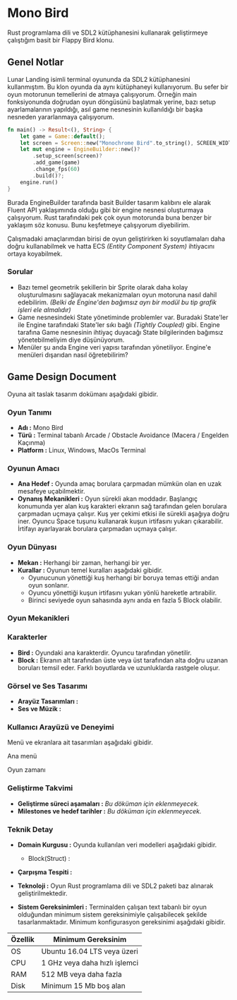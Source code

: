 # Mono Bird

Rust programlama dili ve SDL2 kütüphanesini kullanarak geliştirmeye çalıştığım basit bir Flappy Bird klonu.

## Genel Notlar

Lunar Landing isimli terminal oyununda da SDL2 kütüphanesini kullanmıştım. Bu klon oyunda da aynı kütüphaneyi kullanıyorum. Bu sefer bir oyun motorunun temellerini de atmaya çalışıyorum. Örneğin main fonksiyonunda doğrudan oyun döngüsünü başlatmak yerine, bazı setup ayarlamalarının yapıldığı, asıl game nesnesinin kullanıldığı bir başka nesneden yararlanmaya çalışıyorum.

```rust
fn main() -> Result<(), String> {
    let game = Game::default();
    let screen = Screen::new("Monochrome Bird".to_string(), SCREEN_WIDTH, SCREEN_HEIGHT);
    let mut engine = EngineBuilder::new()?
        .setup_screen(screen)?
        .add_game(game)
        .change_fps(60)
        .build()?;
    engine.run()
}
```

Burada EngineBuilder tarafında basit Builder tasarım kalıbını ele alarak Fluent API yaklaşımında olduğu gibi bir engine nesnesi oluşturmaya çalışıyorum. Rust tarafındaki pek çok oyun motorunda buna benzer bir yaklaşım söz konusu. Bunu keşfetmeye çalışıyorum diyebilirim. 

Çalışmadaki amaçlarımdan birisi de oyun geliştirirken ki soyutlamaları daha doğru kullanabilmek ve hatta ECS _(Entity Component System)_ ihtiyacını ortaya koyabilmek. 

### Sorular

- Bazı temel geometrik şekillerin bir Sprite olarak daha kolay oluşturulmasını sağlayacak mekanizmaları oyun motoruna nasıl dahil edebilirim. _(Belki de Engine'den bağımsız ayrı bir modül bu tip grafik işleri ele almalıdır)_
- Game nesnesindeki State yönetiminde problemler var. Buradaki State'ler ile Engine tarafındaki State'ler sıkı bağlı _(Tightly Coupled)_ gibi. Engine tarafına Game nesnesinin ihtiyaç duyacağı State bilgilerinden bağımsız yönetebilmeliyim diye düşünüyorum.
- Menüler şu anda Engine veri yapısı tarafından yönetiliyor. Engine'e menüleri dışarıdan nasıl öğretebilirim?

## Game Design Document

Oyuna ait taslak tasarım dokümanı aşağıdaki gibidir.

### Oyun Tanımı

- **Adı  :** Mono Bird
- **Türü :** Terminal tabanlı Arcade / Obstacle Avoidance (Macera / Engelden Kaçınma)
- **Platform :** Linux, Windows, MacOs Terminal

### Oyunun Amacı

- **Ana Hedef :** Oyunda amaç borulara çarpmadan mümkün olan en uzak mesafeye uçabilmektir.
- **Oynanış Mekanikleri :** Oyun sürekli akan moddadır. Başlangıç konumunda yer alan kuş karakteri ekranın sağ tarafından gelen borulara çarpmadan uçmaya çalışır. Kuş yer çekimi etkisi ile sürekli aşağıya doğru iner. Oyuncu Space tuşunu kullanarak kuşun irtifasını yukarı çıkarabilir. İrtifayı ayarlayarak borulara çarpmadan uçmaya çalışır.

### Oyun Dünyası

- **Mekan :** Herhangi bir zaman, herhangi bir yer.
- **Kurallar :** Oyunun temel kuralları aşağıdaki gibidir.
  - Oyunucunun yönettiği kuş herhangi bir boruya temas ettiği andan oyun sonlanır.
  - Oyuncu yönettiği kuşun irtifasını yukarı yönlü hareketle artırabilir.
  - Birinci seviyede oyun sahasında aynı anda en fazla 5 Block olabilir.

### Oyun Mekanikleri

### Karakterler

- **Bird :** Oyundaki ana karakterdir. Oyuncu tarafından yönetilir.
- **Block :** Ekranın alt tarafından üste veya üst tarafından alta doğru uzanan boruları temsil eder. Farklı boyutlarda ve uzunluklarda rastgele oluşur.

### Görsel ve Ses Tasarımı

- **Arayüz Tasarımları :** 
- **Ses ve Müzik :** 

### Kullanıcı Arayüzü ve Deneyimi

Menü ve ekranlara ait tasarımları aşağıdaki gibidir.

Ana menü

Oyun zamanı

### Geliştirme Takvimi

- **Geliştirme süreci aşamaları :** _Bu döküman için eklenmeyecek._
- **Milestones ve hedef tarihler :** _Bu döküman için eklenmeyecek._

### Teknik Detay

- **Domain Kurgusu :** Oyunda kullanılan veri modelleri aşağıdaki gibidir.
  - Block(Struct) :

- **Çarpışma Tespiti :**
- **Teknoloji :** Oyun Rust programlama dili ve SDL2 paketi baz alınarak geliştirilmektedir.
- **Sistem Gereksinimleri :** Terminalden çalışan text tabanlı bir oyun olduğundan minimum sistem gereksinimiyle çalışabilecek şekilde tasarlanmaktadır. Minimum konfigurasyon gereksinimi aşağıdaki gibidir.

| Özellik | Minimum Gereksinim            |
|---------|-------------------------------|
| OS      | Ubuntu 16.04 LTS veya üzeri   |
| CPU     | 1 GHz veya daha hızlı işlemci |
| RAM     | 512 MB veya daha fazla        |
| Disk    | Minimum 15 Mb boş alan        |
